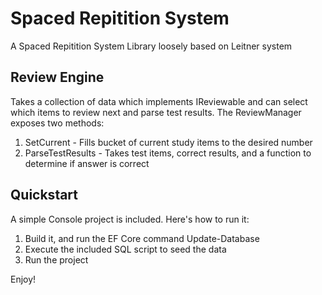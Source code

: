 # Spaced Repitition System
A Spaced Repitition System Library loosely based on Leitner system 

## Review Engine
Takes a collection of data which implements IReviewable and can select which items to review next and parse test results.
The ReviewManager exposes two methods:
1. SetCurrent - Fills bucket of current study items to the desired number
2. ParseTestResults - Takes test items, correct results, and a function to determine if answer is correct

## Quickstart
A simple Console project is included. Here's how to run it:
1. Build it, and run the EF Core command Update-Database 
2. Execute the included SQL script to seed the data
3. Run the project

Enjoy!


